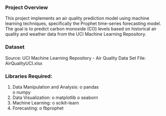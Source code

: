 ### Project Overview
This project implements an air quality prediction model using machine learning techniques, specifically the Prophet time-series forecasting model. The goal is to predict carbon monoxide (CO) levels based on historical air quality and weather data from the UCI Machine Learning Repository.

### Dataset
Source: UCI Machine Learning Repository - Air Quality Data Set
File: AirQualityUCI.xlsx

### Libraries Required:
1. Data Manipulation and Analysis:
   o pandas  
   o numpy
2. Data Visualization:
   o matplotlib
   o seaborn
3. Machine Learning:
   o scikit-learn
4. Forecasting:
   o fbprophet
